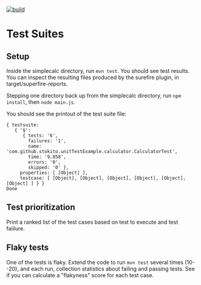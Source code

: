[![build](https://travis-ci.org/CSC-DevOps/TestSuites.svg?branch=master)](https://travis-ci.org/CSC-DevOps/TestSuites)

# Test Suites

## Setup

Inside the simplecalc directory, run `mvn test`. You should see test results. You can inspect the resulting files produced by the surefire plugin, in target/superfire-reports.

Stepping one directory back up from the simplecalc directory, run `npm install`, then `node main.js`.

You should see the printout of the test suite file:

```
{ testsuite: 
   { '$': 
      { tests: '6',
        failures: '1',
        name: 'com.github.stokito.unitTestExample.calculator.CalculatorTest',
        time: '9.858',
        errors: '0',
        skipped: '0' },
     properties: [ [Object] ],
     testcase: [ [Object], [Object], [Object], [Object], [Object], [Object] ] } }
Done
```

## Test prioritization

Print a ranked list of the test cases based on test to execute and test faiilure.

## Flaky tests

One of the tests is flaky. Extend the code to run `mvn test` several times (10--20), and each run, collection statistics about failing and passing tests. See if you can calculate a "flakyness" score for each test case.